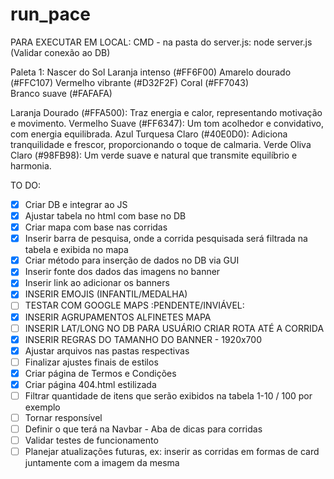 # run_pace

PARA EXECUTAR EM LOCAL:
CMD - na pasta do server.js: node server.js (Validar conexão ao DB)

Paleta 1: Nascer do Sol
Laranja intenso (#FF6F00)
Amarelo dourado (#FFC107)
Vermelho vibrante (#D32F2F)
Coral (#FF7043)
Branco suave (#FAFAFA)

Laranja Dourado (#FFA500): Traz energia e calor, representando motivação e movimento.
Vermelho Suave (#FF6347): Um tom acolhedor e convidativo, com energia equilibrada.
Azul Turquesa Claro (#40E0D0): Adiciona tranquilidade e frescor, proporcionando o toque de calmaria.
Verde Oliva Claro (#98FB98): Um verde suave e natural que transmite equilíbrio e harmonia.


TO DO:
- [X] Criar DB e integrar ao JS 
- [X] Ajustar tabela no html com base no DB 
- [X] Criar mapa com base nas corridas 
- [X] Inserir barra de pesquisa, onde a corrida pesquisada será filtrada na tabela e exibida no mapa
- [X] Criar método para inserção de dados no DB via GUI 
- [X] Inserir fonte dos dados das imagens no banner 
- [X] Inserir link ao adicionar os banners
- [X] INSERIR EMOJIS (INFANTIL/MEDALHA)
- [ ] TESTAR COM GOOGLE MAPS :PENDENTE/INVIÁVEL:
- [X] INSERIR AGRUPAMENTOS ALFINETES MAPA
- [ ] INSERIR LAT/LONG NO DB PARA USUÁRIO CRIAR ROTA ATÉ A CORRIDA 
- [X] INSERIR REGRAS DO TAMANHO DO BANNER - 1920x700
- [X] Ajustar arquivos nas pastas respectivas
- [ ] Finalizar ajustes finais de estilos
- [X] Criar página de Termos e Condições
- [X] Criar página 404.html estilizada
- [ ] Filtrar quantidade de itens que serão exibidos na tabela 1-10 / 100 por exemplo
- [ ] Tornar responsível 
- [ ] Definir o que terá na Navbar - Aba de dicas para corridas
- [ ] Validar testes de funcionamento
- [ ] Planejar atualizações futuras, ex: inserir as corridas em formas de card juntamente com a imagem da mesma